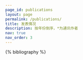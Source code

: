 ```yaml
---
page_id: publications
layout: page
permalink: /publications/
title: 发表情况
description: 按年份倒序，*为通讯作者
nav: true
nav_order: 3
---
```


<!-- _pages/publications.md -->
<div class="publications">

{% bibliography %}

</div>
